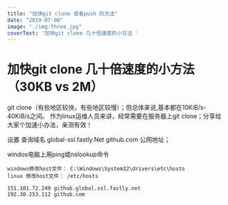 ```yaml
---
title: "加快git clone 或者push 的方法"
date: "2019-07-08"
image: "./img-three.jpg"
coverText: '加快git clone 几十倍速度的小方法 '
---
```


# 加快git clone 几十倍速度的小方法 （30KB vs 2M）

git clone（有些地区较快，有些地区较慢）；但总体来说,基本都在10KiB/s-40KiB/s之间。
作为linux运维人员来讲，经常需要在服务器上git
clone；分享给大家个加速小办法，亲测有效！

设置
查询域名 global-ssl.fastly.Net github.com 公网地址；

windos电脑上用ping或nslookup命令


```
windows修改host文件： C:\Windows\System32\drivers\etc\hosts
linux 修改host文件： /etc/hosts

151.101.72.249 github.global.ssl.fastly.net
192.30.253.112 github.com
```

